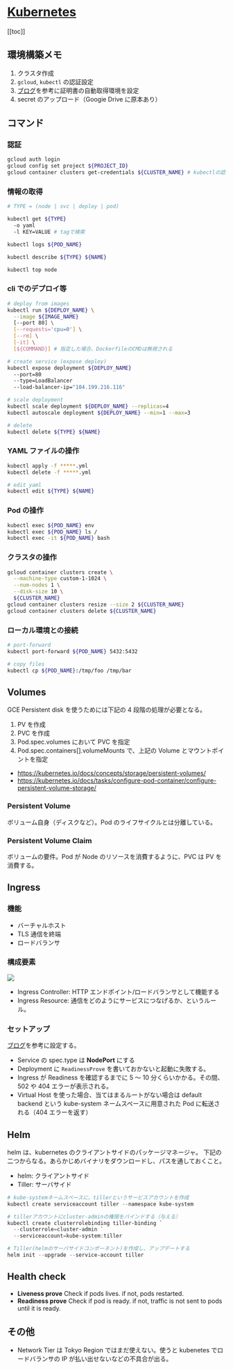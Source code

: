 # [Kubernetes](http://kubernetes.io/docs/)

[[toc]]

## 環境構築メモ

1. クラスタ作成
1. `gcloud`, `kubectl` の認証設定
1. [ブログ](https://www.yuuniworks.com/blog/2018-06-14-kubernetes%E3%81%A7%E8%A4%87%E6%95%B0%E3%81%AEweb%E3%82%B5%E3%83%BC%E3%83%93%E3%82%B9%E3%82%92%E6%A5%BD%E3%81%AB%E7%AE%A1%E7%90%86%E3%81%99%E3%82%8B/)を参考に証明書の自動取得環境を設定
1. secret のアップロード（Googie Drive に原本あり）

## コマンド

### 認証

```bash
gcloud auth login
gcloud config set project ${PROJECT_ID}
gcloud container clusters get-credentials ${CLUSTER_NAME} # kubectlの認証
```

### 情報の取得

```bash
# TYPE = (node | svc | deploy | pod)

kubectl get ${TYPE}
  -o yaml
  -l KEY=VALUE # tagで検索

kubectl logs ${POD_NAME}

kubectl describe ${TYPE} ${NAME}

kubectl top node
```

### cli でのデプロイ等

```bash
# deploy from images
kubectl run ${DEPLOY_NAME} \
  --image ${IMAGE_NAME}
  [--port 80] \
  [--requests='cpu=0'] \
  [--rm] \
  [-it] \
  [${COMMAND}] # 指定した場合、DockerfileのCMDは無視される

# create service (expose deploy)
kubectl expose deployment ${DEPLOY_NAME}
  --port=80
  --type=LoadBalancer
  --load-balancer-ip="104.199.216.116"

# scale deployment
kubectl scale deployment ${DEPLOY_NAME} --replicas=4
kubectl autoscale deployment ${DEPLOY_NAME} --min=1 --max=3

# delete
kubectl delete ${TYPE} ${NAME}
```

### YAML ファイルの操作

```bash
kubectl apply -f *****.yml
kubectl delete -f *****.yml

# edit yaml
kubectl edit ${TYPE} ${NAME}
```

### Pod の操作

```bash
kubectl exec ${POD_NAME} env
kubectl exec ${POD_NAME} ls /
kubectl exec -it ${POD_NAME} bash
```

### クラスタの操作

```bash
gcloud container clusters create \
  --machine-type custom-1-1024 \
  --num-nodes 1 \
  --disk-size 10 \
  ${CLUSTER_NAME}
gcloud container clusters resize --size 2 ${CLUSTER_NAME}
gcloud container clusters delete ${CLUSTER_NAME}
```

### ローカル環境との接続

```bash
# port-forward
kubectl port-forward ${POD_NAME} 5432:5432

# copy files
kubectl cp ${POD_NAME}:/tmp/foo /tmp/bar
```

## Volumes

GCE Persistent disk を使うためには下記の 4 段階の処理が必要となる。

1.  PV を作成
1.  PVC を作成
1.  Pod.spec.volumes において PVC を指定
1.  Pod.spec.containers[].volumeMounts で、上記の Volume とマウントポイントを指定

- https://kubernetes.io/docs/concepts/storage/persistent-volumes/
- https://kubernetes.io/docs/tasks/configure-pod-container/configure-persistent-volume-storage/

### Persistent Volume

ボリューム自身（ディスクなど）。Pod のライフサイクルとは分離している。

### Persistent Volume Claim

ボリュームの要件。Pod が Node のリソースを消費するように、PVC は PV を消費する。

## Ingress

### 機能

- バーチャルホスト
- TLS 通信を終端
- ロードバランサ

### 構成要素

<img src="https://storage.googleapis.com/gcp-community/tutorials/nginx-ingress-gke/Nginx%20Ingress%20on%20GCP%20-%20Fig%2001.png" />

- Ingress Controller: HTTP エンドポイント/ロードバランサとして機能する
- Ingress Resource: 通信をどのようにサービスにつなげるか、というルール。

### セットアップ

[ブログ](https://www.yuuniworks.com/blog/2018-06-14-kubernetes%E3%81%A7%E8%A4%87%E6%95%B0%E3%81%AEweb%E3%82%B5%E3%83%BC%E3%83%93%E3%82%B9%E3%82%92%E6%A5%BD%E3%81%AB%E7%AE%A1%E7%90%86%E3%81%99%E3%82%8B/)を参考に設定する。

- Service の spec.type は **NodePort** にする
- Deployment に `ReadinessProve` を書いておかないと起動に失敗する。
- Ingress が Readiness を確認するまでに 5 ～ 10 分くらいかかる。その間、502 や 404 エラーが表示される。
- Virtual Host を使った場合、当てはまるルートがない場合は default backend という kube-system ネームスペースに用意された Pod に転送される（404 エラーを返す）

## Helm

helm は、kubernetes のクライアントサイドのパッケージマネージャ。
下記の二つからなる。あらかじめバイナリをダウンロードし、パスを通しておくこと。

- helm: クライアントサイド
- Tiller: サーバサイド

```powershell
# kube-systemネームスペースに、tillerというサービスアカウントを作成
kubectl create serviceaccount tiller --namespace kube-system

# tillerアカウントにcluster-adminの権限をバインドする（与える）
kubectl create clusterrolebinding tiller-binding `
  --clusterrole=cluster-admin `
  --serviceaccount=kube-system:tiller

# Tiller(helmのサーバサイドコンポーネント)を作成し、アップデートする
helm init --upgrade --service-account tiller
```

## Health check

- **Liveness prove** Check if pods lives. if not, pods restarted.
- **Readiness prove** Check if pod is ready. if not, traffic is not sent to pods until it is ready.

## その他

- Network Tier は Tokyo Region ではまだ使えない。使うと kubenetes でロードバランサの IP が払い出せないなどの不具合が出る。
